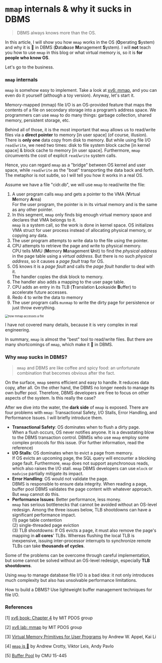 # `mmap` internals & why it sucks in DBMS

> DBMS always knows more than the OS.

In this article, I will show you how `mmap` works in the OS (**O**perating **S**ystem) and why it is 💩 in DBMS (**D**ata**b**ase **M**anagement **S**ystem). I will **not** teach you how to use `mmap` in this blog or what virtual memory is, so it is **for people who know OS**.

Let's go to the business.

### `mmap` internals

`mmap` is somehow easy to implement. Take a look at [xv6: mmap](https://pdos.csail.mit.edu/6.S081/2022/labs/mmap.html), and you can even do it yourself (although a toy version). Anyway, let's start it.

Memory-mapped (mmap) file I/O is an OS-provided feature that maps the contents of a file on secondary storage into a program’s address space. We programmers can use `mmap` to do many things: garbage collection, shared memory, persistent storage, etc.

Behind all of those, it is the most important that `mmap` allows us to read/write files via a **direct pointer** to memory [in user space] (of course, illusion). There is **only one** data copy from disk to memory. But while using file I/O `read`/`write`, we need two times: disk to file system block cache [in kernel space] & block cache to memory [in user space]. Furthermore, `mmap` circumvents the cost of explicit `read`/`write` system calls.

Hence, you can regard `mmap` as a "bridge" between OS kernel and user space, while `read`/`write` as the "boat" transporting the data back and forth. The metaphor is not subtle, so I will tell you how it works in a real OS.

Assume we have a file "cidr.db", we will use `mmap` to read/write the file:

1. A user program calls `mmap` and gets a pointer to the VMA (**V**irtual **M**emory **A**rea)<br/>For the user program, the pointer is in its virtual memory and is the same as any other pointer. 
2.  In this segment, `mmap` only finds big enough virtual memory space and declares that VMA belongs to it.<br/>`mmap` is a system call, so the work is done in kernel space. OS initializes VMA struct for user process instead of allocating physical memory, or copying any data.
3. The user program attempts to write data to the file using the pointer.
4. CPU attempts to retrieve the page and write to physical memory.<br/>CPU tells MMU (**M**emory **M**anagement **U**nit) to find the *physical address* in the page table using a *virtual address*. But there is no such *physical address*, so it causes a *page fault* trap for OS.
5. OS knows it is a *page fault* and calls the *page fault handler* to deal with it.<br/>The handler copies the disk block to memory.
6. The handler also adds a mapping to the user page table.
7. CPU adds an entry in its TLB (**T**ranslation **L**ookaside **B**uffer) to accelerate future accesses.
8. Redo 4 to write the data to memory
9. The user program calls `munmap` to write the dirty page for persistence or just throw everything.

<img src="https://user-images.githubusercontent.com/70138429/194573687-33250251-c42e-4b7e-9db8-3639b724ca42.png" alt="how mmap accesses a file" style="zoom: 67%;" />

I have not covered many details, because it is very complex in real engineering.

In summary, `mmap` is almost the "best" tool to read/write files. But there are many shortcomings of `mmap`, which make it 💩 in DBMS.

### Why `mmap` sucks in DBMS?

> `mmap` and DBMS are like coffee and spicy food: an unfortunate combination that becomes obvious after the fact.

On the surface, `mmap` seems efficient and easy to handle. It reduces data copy, after all. On the other hand, the DBMS no longer needs to manage its own buffer pool. Therefore, DBMS developers are free to focus on other aspects of the system. Is this really the case?

After we dive into the water, the **dark side** of `mmap` is exposed. There are four problems with `mmap`: Transactional Safety, I/O Stalls, Error Handling, and Performance Issues. I will briefly introduce them.

* **Transactional Safety**: OS dominates when to flush a dirty page.<br/>When a flush occurs, OS never notifies anyone. It is a devastating blow to the DBMS transaction control. DBMSs who use `mmap` employ some complex protocols for this issue. (For further information, read the reference)
* **I/O Stalls**: OS dominates when to evict a page from memory.<br/>If OS evicts an upcoming page, the SQL query will encounter a blocking page fault. Furthermore, `mmap` does not support asynchronous reads, which also raises the I/O stall. `mmap` DBMS developers can use `mlock` or `madvise` partially mitigate its impact.
* **Error Handling**: OS would not validate the page.<br/>DBMS is responsible to ensure data integrity. When reading a page, buffer pool DBMS validates the page content with whatever approach. But `mmap` cannot do this.
* **Performance Issues**: Better performance, less money.<br/>`mmap` has serious bottlenecks that cannot be avoided without an OS-level redesign. Among the three issues below, TLB shootdowns can have a significant performance impact.<br/>(1) page table contention<br/>(2) single-threaded page eviction<br/>(3) TLB shootdowns: If OS evicts a page, it must also remove the page's mapping in **all cores**' TLBs. Whereas flushing the local TLB is inexpensive, issuing inter-processor interrupts to synchronize remote TLBs can take **thousands of cycles**.

Some of the problems can be overcome through careful implementation, but some cannot be solved without an OS-level redesign, especially **TLB shootdowns**.

Using `mmap` to manage database file I/O is a bad idea: it not only introduces much complexity but also has unsolvable performance limitations.

How to build a DBMS? Use lightweight buffer management techniques for file I/O.

### References

[1] [xv6 book: Chapter 4](https://pdos.csail.mit.edu/6.S081/2021/xv6/book-riscv-rev2.pdf) by MIT PDOS group

[2] [xv6 lab: mmap](https://pdos.csail.mit.edu/6.S081/2022/labs/mmap.html) by MIT PDOS group

[3] [Virtual Memory Primitives for User Programs](https://www.cs.princeton.edu/~appel/papers/vmpup.pdf) by Andrew W. Appel, Kai Li

[4] [`mmap` is 💩](https://www.cidrdb.org/cidr2022/papers/p13-crotty.pdf) by Andrew Crotty, Viktor Leis, Andy Pavlo

[5] [Buffer Pool](https://15445.courses.cs.cmu.edu/fall2022/project1/) by CMU 15-445